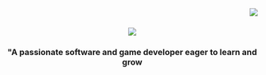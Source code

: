 <img align="right" src="https://visitor-badge.laobi.icu/badge?page_id=salesp07.salesp07" />
<h1 align="center">
    <img src="https://readme-typing-svg.herokuapp.com/?font=Righteous&size=35&center=true&vCenter=true&width=500&height=70&duration=4000&lines=Hi+!+👋;+I'm+Johann+Buere!;" />
</h1>
<h3 align="center">"A passionate software and game developer eager to learn and grow</h3>
<br/>
<div align="center">
